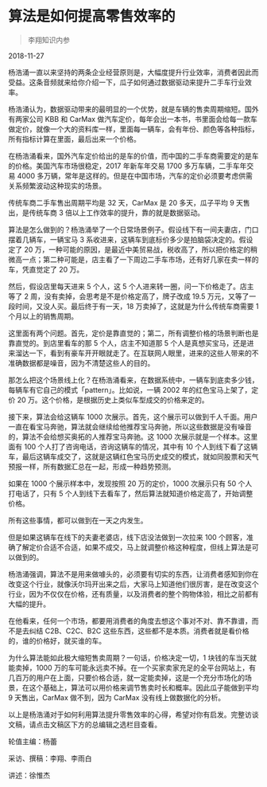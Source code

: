 # 算法是如何提高零售效率的

> 李翔知识内参

2018-11-27


杨浩涌一直以来坚持的两条企业经营原则是，大幅度提升行业效率，消费者因此而受益。这条音频就来给你介绍一下，瓜子如何通过数据驱动来提升二手车行业效率。

杨浩涌认为，数据驱动带来的最明显的一个优势，就是车辆的售卖周期缩短。国外有两家公司 KBB 和 CarMax 做汽车定价，每年会出一本书，书里面会给每一款车做定价，就像一个大的资料库一样，里面每一辆车，会有年份、颜色等各种指标，所有指标计算在里面，最后出来一个价格。

在杨浩涌看来，国外汽车定价给出的是车的价值，而中国的二手车商需要定的是车的价格。美国汽车市场很稳定，2017 年新车年交易 1700 多万车辆，二手车年交易 4000 多万辆，常年是这样的。但是在中国市场，汽车的定价必须要考虑供需关系频繁波动这种现实的场景。

传统车商二手车售出周期平均是 32 天，CarMax 是 20 多天，瓜子平均 9 天售出，是传统车商 3 倍以上工作效率的提升，靠的就是数据驱动。

算法是怎么做到的？杨浩涌举了一个日常场景例子。假设线下有一间夫妻店，门口摆着几辆车，一辆宝马 3 系收进来，这辆车到底标价多少是拍脑袋决定的。假设定了 20 万，一种可能的原因，是最近中美贸易战，税收高了，所以把价格定的稍微高一点；第二种可能是，店主看了一下周边二手车市场，还有好几家在卖一样的车，凭直觉定了 20 万。

然后，假设店里每天进来 5 个人，这 5 个人进来转一圈，问一下价格走了。店主等了 2 周，没有卖掉，会思考是不是价格定高了，牌子改成 19.5 万元，又等了一段时间，又没人买。最后终于有一天，18 万卖掉了，这就是为什么传统车商需要 1 个月以上的销售周期。

这里面有两个问题。首先，定价是靠直觉的；第二，所有调整价格的场景判断也是靠直觉的。到店里看车的那 5 个人，店主不知道那 5 个人是真想买宝马，还是进来溜达一下，看到有豪车开开眼就走了。在互联网人眼里，进来的这些人带来的不准确数据都是噪音，因为不清楚这些人的目的。

那怎么把这个场景线上化？在杨浩涌看来，在数据系统中，一辆车到底卖多少钱，每辆车有它自己的模式「pattern」。比如说，一辆 2002 年的红色宝马上架了，定价 20 万。这个价格，是根据历史上类似车型成交的价格来定的。

接下来，算法会给这辆车 1000 次展示。首先，这个展示可以做到千人千面。用户一直在看宝马奔驰，算法就会继续给他推荐宝马奔驰，所以这些数据是没有噪音的，算法不会给想买奥拓的人推荐宝马奔驰。这 1000 次展示就是一个样本。这里面有 100 个人打了咨询电话，咨询这辆车的情况，其中有 10 个人到线下看了这辆车，最后这辆车成交了，这就是这辆红色宝马历史成交的模式，就如同股票和天气预报一样，所有数据汇总在一起，形成一种趋势预测。

如果在 1000 个展示样本中，发现按照 20 万的定价，1000 次展示只有 50 个人打电话了，只有 5 个人到线下去看车了，然后算法就知道价格定高了，开始调整价格。

所有这些事情，都可以做到在一天之内发生。

但是如果这辆车在线下的夫妻老婆店，线下店没法做到一次拉来 100 个顾客，准确了解定价合适不合适，如果不成交，马上就调整价格这种程度，但线上算法是可以做到的。

杨浩涌强调，算法不是用来做噱头的，必须要有切实的东西，让消费者感知到你在改变这个行业，就像沃尔玛开出来之后，大家马上知道他们很厉害，是在改变这个行业，因为不仅仅在价格，还有质量，以及消费者的整个购物体验，相比之前都有大幅的提升。

在他看来，任何一个市场，都要用消费者的角度去想这个事对不对、靠不靠谱，而不是去纠结 C2B、C2C、B2C 这些东西，这些都不是本质。消费者就是看价格的，谁的价格好，就买谁的车。

为什么算法能如此极大缩短售卖周期？一句话，价格决定一切，1 块钱的车当天就能卖掉，1000 万的车可能永远卖不掉。在一个买家卖家充足的全平台网站上，有几百万的用户在上面，只要价格合适，就一定能卖掉，这是一个充分市场化的场景，在这个基础上，算法可以用价格来调节售卖时长和概率。因此瓜子能做到平均 9 天售出，CarMax 做不到，因为 CarMax 没有线上做数据化的分析。

以上是杨浩涌对于如何利用算法提升零售效率的心得，希望对你有启发。完整访谈文稿，请点击文稿区下方的总编辑之选栏目查看。

轮值主编：杨蕾

采访、撰稿：李翔、李雨白

讲述：徐惟杰

